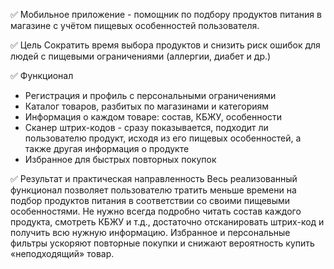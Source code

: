 ✅ Мобильное приложение -  помощник по подбору продуктов питания в магазине с учётом пищевых особенностей пользователя.

✅ Цель
Сократить время выбора продуктов и снизить риск ошибок для людей с пищевыми ограничениями (аллергии, диабет и др.)

✅ Функционал
- Регистрация и профиль с персональными ограничениями
- Каталог товаров, разбитых по магазинами и категориям
- Информация о каждом товаре: состав, КБЖУ, особенности
- Сканер штрих-кодов - сразу показывается, подходит ли пользователю продукт, исходя из его пищевых особенностей, а также другая информация о продукте
- Избранное для быстрых повторных покупок

✅ Результат и практическая направленность
Весь реализованный функционал позволяет пользователю тратить меньше времени на подбор продуктов питания в соответствии со своими пищевыми особенностями. Не нужно всегда подробно читать состав каждого продукта, смотреть КБЖУ и т.д., достаточно отсканировать штрих-код и получить всю нужную информацию. Избранное и персональные фильтры ускоряют повторные покупки и снижают вероятность купить «неподходящий» товар.
